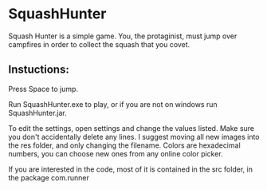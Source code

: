 # SquashHunter
Squash Hunter is a simple game. You, the protaginist, must jump over campfires in order to collect the squash that you covet.
## Instuctions:
Press Space to jump.

Run SquashHunter.exe to play, or if you are not on windows run SquashHunter.jar. 

To edit the settings, open settings and change the values listed. Make sure you don't accidentally delete any lines.
I suggest moving all new images into the res folder, and only changing the filename. Colors are hexadecimal numbers,
you can choose new ones from any online color picker. 

If you are interested in the code, most of it is contained in the src folder, in the package com.runner
